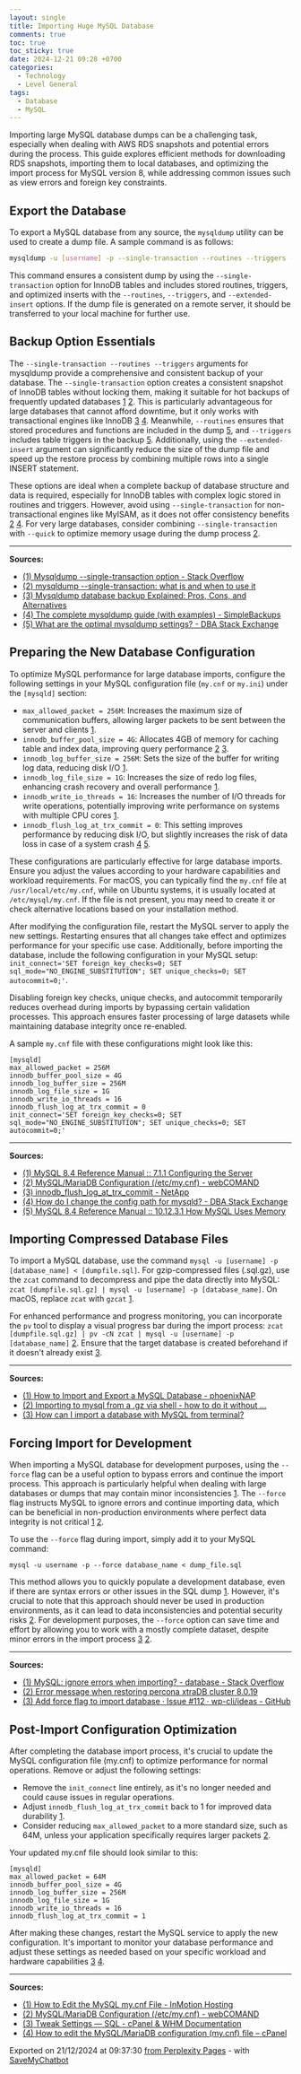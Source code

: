 ```yaml
---
layout: single
title: Importing Huge MySQL Database
comments: true
toc: true
toc_sticky: true
date: 2024-12-21 09:28 +0700
categories: 
  - Technology
  - Level General
tags: 
  - Database
  - MySQL
---
```


Importing large MySQL database dumps can be a challenging task, especially when dealing with AWS RDS snapshots and potential errors during the process. This guide explores efficient methods for downloading RDS snapshots, importing them to local databases, and optimizing the import process for MySQL version 8, while addressing common issues such as view errors and foreign key constraints.

## Export the Database
To export a MySQL database from any source, the `mysqldump` utility can be used to create a dump file. A sample command is as follows:

```bash
mysqldump -u [username] -p --single-transaction --routines --triggers --extended-insert [database_name] > [dumpfile.sql]
```

This command ensures a consistent dump by using the `--single-transaction` option for InnoDB tables and includes stored routines, triggers, and optimized inserts with the `--routines`, `--triggers`, and `--extended-insert` options. If the dump file is generated on a remote server, it should be transferred to your local machine for further use.

## Backup Option Essentials
The `--single-transaction --routines --triggers` arguments for mysqldump provide a comprehensive and consistent backup of your database. The `--single-transaction` option creates a consistent snapshot of InnoDB tables without locking them, making it suitable for hot backups of frequently updated databases [1](https://stackoverflow.com/questions/41683158/mysqldump-single-transaction-option) [2](https://mysqldump.guru/mysqldump-single-transaction-flag.html). This is particularly advantageous for large databases that cannot afford downtime, but it only works with transactional engines like InnoDB [3](https://upback.cloud/blog/mysqldump-database-backup-guide) [4](https://simplebackups.com/blog/the-complete-mysqldump-guide-with-examples/). Meanwhile, `--routines` ensures that stored procedures and functions are included in the dump [5](https://dba.stackexchange.com/questions/87100/what-are-the-optimal-mysqldump-settings), and `--triggers` includes table triggers in the backup [5](https://dba.stackexchange.com/questions/87100/what-are-the-optimal-mysqldump-settings). Additionally, using the `--extended-insert` argument can significantly reduce the size of the dump file and speed up the restore process by combining multiple rows into a single INSERT statement.

These options are ideal when a complete backup of database structure and data is required, especially for InnoDB tables with complex logic stored in routines and triggers. However, avoid using `--single-transaction` for non-transactional engines like MyISAM, as it does not offer consistency benefits [2](https://mysqldump.guru/mysqldump-single-transaction-flag.html) [4](https://simplebackups.com/blog/the-complete-mysqldump-guide-with-examples/). For very large databases, consider combining `--single-transaction` with `--quick` to optimize memory usage during the dump process [2](https://mysqldump.guru/mysqldump-single-transaction-flag.html).


---
**Sources:**
- [(1) Mysqldump --single-transaction option - Stack Overflow](https://stackoverflow.com/questions/41683158/mysqldump-single-transaction-option)
- [(2) mysqldump --single-transaction: what is and when to use it](https://mysqldump.guru/mysqldump-single-transaction-flag.html)
- [(3) Mysqldump database backup Explained: Pros, Cons, and Alternatives](https://upback.cloud/blog/mysqldump-database-backup-guide)
- [(4) The complete mysqldump guide (with examples) - SimpleBackups](https://simplebackups.com/blog/the-complete-mysqldump-guide-with-examples/)
- [(5) What are the optimal mysqldump settings? - DBA Stack Exchange](https://dba.stackexchange.com/questions/87100/what-are-the-optimal-mysqldump-settings)


## Preparing the New Database Configuration
To optimize MySQL performance for large database imports, configure the following settings in your MySQL configuration file (`my.cnf` or `my.ini`) under the `[mysqld]` section:

*   `max_allowed_packet = 256M`: Increases the maximum size of communication buffers, allowing larger packets to be sent between the server and clients [1](https://dev.mysql.com/doc/refman/8.4/en/server-configuration.html).
*   `innodb_buffer_pool_size = 4G`: Allocates 4GB of memory for caching table and index data, improving query performance [2](https://www.webcomand.com/docs/admin_guide/configuration/mysqlmariadb/) [3](https://docs.netapp.com/us-en/ontap-apps-dbs/mysql/mysql-innodb_flush_log_at_trx_commit.html).
*   `innodb_log_buffer_size = 256M`: Sets the size of the buffer for writing log data, reducing disk I/O [1](https://dev.mysql.com/doc/refman/8.4/en/server-configuration.html).
*   `innodb_log_file_size = 1G`: Increases the size of redo log files, enhancing crash recovery and overall performance [1](https://dev.mysql.com/doc/refman/8.4/en/server-configuration.html).
*   `innodb_write_io_threads = 16`: Increases the number of I/O threads for write operations, potentially improving write performance on systems with multiple CPU cores [1](https://dev.mysql.com/doc/refman/8.4/en/server-configuration.html).
*   `innodb_flush_log_at_trx_commit = 0`: This setting improves performance by reducing disk I/O, but slightly increases the risk of data loss in case of a system crash [4](https://dba.stackexchange.com/questions/100478/how-do-i-change-the-config-path-for-mysqld) [5](https://dev.mysql.com/doc/refman/8.4/en/memory-use.html).

These configurations are particularly effective for large database imports. Ensure you adjust the values according to your hardware capabilities and workload requirements. For macOS, you can typically find the `my.cnf` file at `/usr/local/etc/my.cnf`, while on Ubuntu systems, it is usually located at `/etc/mysql/my.cnf`. If the file is not present, you may need to create it or check alternative locations based on your installation method.

After modifying the configuration file, restart the MySQL server to apply the new settings. Restarting ensures that all changes take effect and optimizes performance for your specific use case. Additionally, before importing the database, include the following configuration in your MySQL setup: `init_connect='SET foreign_key_checks=0; SET sql_mode="NO_ENGINE_SUBSTITUTION"; SET unique_checks=0; SET autocommit=0;'`.

Disabling foreign key checks, unique checks, and autocommit temporarily reduces overhead during imports by bypassing certain validation processes. This approach ensures faster processing of large datasets while maintaining database integrity once re-enabled.

A sample `my.cnf` file with these configurations might look like this:

```text
[mysqld]
max_allowed_packet = 256M
innodb_buffer_pool_size = 4G
innodb_log_buffer_size = 256M
innodb_log_file_size = 1G
innodb_write_io_threads = 16
innodb_flush_log_at_trx_commit = 0
init_connect='SET foreign_key_checks=0; SET sql_mode="NO_ENGINE_SUBSTITUTION"; SET unique_checks=0; SET autocommit=0;'
```


---
**Sources:**
- [(1) MySQL 8.4 Reference Manual :: 7.1.1 Configuring the Server](https://dev.mysql.com/doc/refman/8.4/en/server-configuration.html)
- [(2) MySQL/MariaDB Configuration (/etc/my.cnf) - webCOMAND](https://www.webcomand.com/docs/admin_guide/configuration/mysqlmariadb/)
- [(3) innodb\_flush\_log\_at\_trx\_commit - NetApp](https://docs.netapp.com/us-en/ontap-apps-dbs/mysql/mysql-innodb_flush_log_at_trx_commit.html)
- [(4) How do I change the config path for mysqld? - DBA Stack Exchange](https://dba.stackexchange.com/questions/100478/how-do-i-change-the-config-path-for-mysqld)
- [(5) MySQL 8.4 Reference Manual :: 10.12.3.1 How MySQL Uses Memory](https://dev.mysql.com/doc/refman/8.4/en/memory-use.html)


## Importing Compressed Database Files
To import a MySQL database, use the command `mysql -u [username] -p [database_name] < [dumpfile.sql]`. For gzip-compressed files (.sql.gz), use the `zcat` command to decompress and pipe the data directly into MySQL: `zcat [dumpfile.sql.gz] | mysql -u [username] -p [database_name]`. On macOS, replace `zcat` with `gzcat` [1](https://phoenixnap.com/kb/import-and-export-mysql-database).

For enhanced performance and progress monitoring, you can incorporate the `pv` tool to display a visual progress bar during the import process: `zcat [dumpfile.sql.gz] | pv -cN zcat | mysql -u [username] -p [database_name]` [2](https://superuser.com/questions/61741/importing-to-mysql-from-a-gz-via-shell-how-to-do-it-without-extracting-to-a-f). Ensure that the target database is created beforehand if it doesn't already exist [3](https://stackoverflow.com/questions/4546778/how-can-i-import-a-database-with-mysql-from-terminal).


---
**Sources:**
- [(1) How to Import and Export a MySQL Database - phoenixNAP](https://phoenixnap.com/kb/import-and-export-mysql-database)
- [(2) Importing to mysql from a .gz via shell - how to do it without ...](https://superuser.com/questions/61741/importing-to-mysql-from-a-gz-via-shell-how-to-do-it-without-extracting-to-a-f)
- [(3) How can I import a database with MySQL from terminal?](https://stackoverflow.com/questions/4546778/how-can-i-import-a-database-with-mysql-from-terminal)


## Forcing Import for Development
When importing a MySQL database for development purposes, using the `--force` flag can be a useful option to bypass errors and continue the import process. This approach is particularly helpful when dealing with large databases or dumps that may contain minor inconsistencies [1](https://stackoverflow.com/questions/11263018/mysql-ignore-errors-when-importing). The `--force` flag instructs MySQL to ignore errors and continue importing data, which can be beneficial in non-production environments where perfect data integrity is not critical [1](https://stackoverflow.com/questions/11263018/mysql-ignore-errors-when-importing) [2](https://forums.percona.com/t/error-message-when-restoring-percona-xtradb-cluster-8-0-19/7892).

To use the `--force` flag during import, simply add it to your MySQL command:

```text
mysql -u username -p --force database_name < dump_file.sql
```

This method allows you to quickly populate a development database, even if there are syntax errors or other issues in the SQL dump [1](https://stackoverflow.com/questions/11263018/mysql-ignore-errors-when-importing). However, it's crucial to note that this approach should never be used in production environments, as it can lead to data inconsistencies and potential security risks [2](https://forums.percona.com/t/error-message-when-restoring-percona-xtradb-cluster-8-0-19/7892). For development purposes, the `--force` option can save time and effort by allowing you to work with a mostly complete dataset, despite minor errors in the import process [3](https://github.com/wp-cli/ideas/issues/112) [2](https://forums.percona.com/t/error-message-when-restoring-percona-xtradb-cluster-8-0-19/7892).


---
**Sources:**
- [(1) MySQL: ignore errors when importing? - database - Stack Overflow](https://stackoverflow.com/questions/11263018/mysql-ignore-errors-when-importing)
- [(2) Error message when restoring percona xtraDB cluster 8.0.19](https://forums.percona.com/t/error-message-when-restoring-percona-xtradb-cluster-8-0-19/7892)
- [(3) Add force flag to import database · Issue #112 · wp-cli/ideas - GitHub](https://github.com/wp-cli/ideas/issues/112)


## Post-Import Configuration Optimization
After completing the database import process, it's crucial to update the MySQL configuration file (my.cnf) to optimize performance for normal operations. Remove or adjust the following settings:

*   Remove the `init_connect` line entirely, as it's no longer needed and could cause issues in regular operations.
*   Adjust `innodb_flush_log_at_trx_commit` back to 1 for improved data durability [1](https://www.inmotionhosting.com/support/server/databases/edit-mysql-my-cnf/).
*   Consider reducing `max_allowed_packet` to a more standard size, such as 64M, unless your application specifically requires larger packets [2](https://www.webcomand.com/docs/admin_guide/configuration/mysqlmariadb/).

Your updated my.cnf file should look similar to this:

```text
[mysqld]
max_allowed_packet = 64M
innodb_buffer_pool_size = 4G
innodb_log_buffer_size = 256M
innodb_log_file_size = 1G
innodb_write_io_threads = 16
innodb_flush_log_at_trx_commit = 1
```

After making these changes, restart the MySQL service to apply the new configuration. It's important to monitor your database performance and adjust these settings as needed based on your specific workload and hardware capabilities [3](https://docs.cpanel.net/whm/server-configuration/tweak-settings/sql/) [4](https://support.cpanel.net/hc/en-us/articles/360051769294-How-to-edit-the-MySQL-MariaDB-configuration-my-cnf-file).


---
**Sources:**
- [(1) How to Edit the MySQL my.cnf File - InMotion Hosting](https://www.inmotionhosting.com/support/server/databases/edit-mysql-my-cnf/)
- [(2) MySQL/MariaDB Configuration (/etc/my.cnf) - webCOMAND](https://www.webcomand.com/docs/admin_guide/configuration/mysqlmariadb/)
- [(3) Tweak Settings — SQL - cPanel & WHM Documentation](https://docs.cpanel.net/whm/server-configuration/tweak-settings/sql/)
- [(4) How to edit the MySQL/MariaDB configuration (my.cnf) file – cPanel](https://support.cpanel.net/hc/en-us/articles/360051769294-How-to-edit-the-MySQL-MariaDB-configuration-my-cnf-file)

Exported on 21/12/2024 at 09:37:30 [from Perplexity Pages](https://www.perplexity.ai/page/importing-huge-mysql-database-MEtxb.mXRs6ruAAoq25Ztw) - with [SaveMyChatbot](https://save.hugocollin.com)
